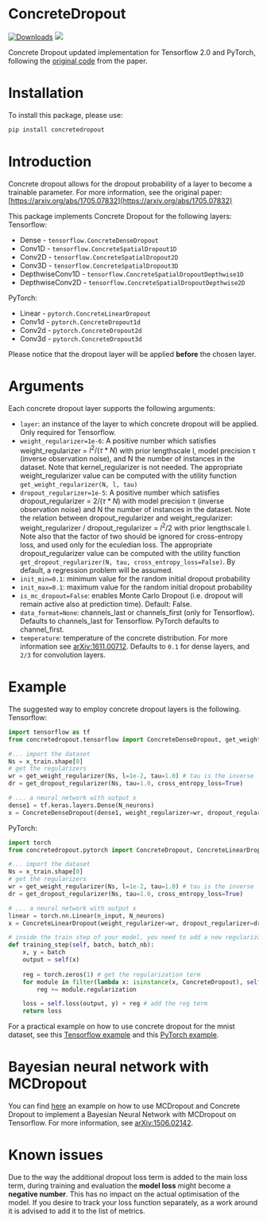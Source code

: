 # ConcreteDropout
[![Downloads](https://pepy.tech/badge/concretedropout)](https://pepy.tech/project/concretedropout)
[![](https://img.shields.io/pypi/v/concretedropout.svg?maxAge=3600)](https://pypi.org/project/concretedropout/)

Concrete Dropout updated implementation for Tensorflow 2.0 and PyTorch, following the [original code](https://github.com/yaringal/ConcreteDropout) from the paper.
# Installation
To install this package, please use:
```bash
pip install concretedropout
```

# Introduction
Concrete dropout allows for the dropout probability of a layer to become a trainable parameter. For more information, see the original paper: [https://arxiv.org/abs/1705.07832](https://arxiv.org/abs/1705.07832)

This package implements Concrete Dropout for the following layers:
Tensorflow:
- Dense - `tensorflow.ConcreteDenseDropout`
- Conv1D - `tensorflow.ConcreteSpatialDropout1D`
- Conv2D - `tensorflow.ConcreteSpatialDropout2D`
- Conv3D - `tensorflow.ConcreteSpatialDropout3D`
- DepthwiseConv1D - `tensorflow.ConcreteSpatialDropoutDepthwise1D`
- DepthwiseConv2D - `tensorflow.ConcreteSpatialDropoutDepthwise2D`

PyTorch:
- Linear - `pytorch.ConcreteLinearDropout`
- Conv1d - `pytorch.ConcreteDropout1d`
- Conv2d - `pytorch.ConcreteDropout2d`
- Conv3d - `pytorch.ConcreteDropout3d`

Please notice that the dropout layer will be applied **before** the chosen layer.

# Arguments
Each concrete dropout layer supports the following arguments:
- `layer`: 
    an instance of the layer to which concrete dropout will be applied. Only required for Tensorflow.
- `weight_regularizer=1e-6`:
    A positive number which satisfies weight_regularizer = $l^2 / (\tau * N)$ with prior lengthscale l, model precision τ (inverse observation noise), and N the number of instances in the dataset.
    Note that kernel_regularizer is not needed.
    The appropriate weight_regularizer value can be computed with the utility function `get_weight_regularizer(N, l, tau)`
- `dropout_regularizer=1e-5`:
    A positive number which satisfies dropout_regularizer = $2 / (\tau * N)$ with model precision τ (inverse observation noise) and N the number of instances in the dataset.
    Note the relation between dropout_regularizer and weight_regularizer: weight_regularizer / dropout_regularizer = $l^2 / 2$ with prior lengthscale l. Note also that the factor of two should be
    ignored for cross-entropy loss, and used only for the eculedian loss.
    The appropriate dropout_regularizer value can be computed with the utility function `get_dropout_regularizer(N, tau, cross_entropy_loss=False)`. By default, a regression problem will be assumed. 
- `init_min=0.1`: minimum value for the random initial dropout probability
- `init_max=0.1`: maximum value for the random initial dropout probability
- `is_mc_dropout=False`: enables Monte Carlo Dropout (i.e. dropout will remain active also at prediction time). Default: False. 
- `data_format=None`: channels_last or channels_first (only for Tensorflow). Defaults to channels_last for Tensorflow. PyTorch defaults to channel_first.
- `temperature`: temperature of the concrete distribution. For more information see [arXiv:1611.00712](https://arxiv.org/abs/1611.00712). Defaults to `0.1` for dense layers, and `2/3` for convolution layers.

# Example
The suggested way to employ concrete dropout layers is the following.
Tensorflow:
```python
import tensorflow as tf
from concretedropout.tensorflow import ConcreteDenseDropout, get_weight_regularizer, get_dropout_regularizer 

#... import the dataset
Ns = x_train.shape[0]
# get the regularizers
wr = get_weight_regularizer(Ns, l=1e-2, tau=1.0) # tau is the inverse 
dr = get_dropout_regularizer(Ns, tau=1.0, cross_entropy_loss=True)

# ... a neural network with output x
dense1 = tf.keras.layers.Dense(N_neurons)
x = ConcreteDenseDropout(dense1, weight_regularizer=wr, dropout_regularizer=dr)(x)
```
PyTorch:
```python
import torch 
from concretedropout.pytorch import ConcreteDropout, ConcreteLinearDropout, get_weight_regularizer, get_dropout_regularizer

#... import the dataset
Ns = x_train.shape[0]
# get the regularizers
wr = get_weight_regularizer(Ns, l=1e-2, tau=1.0) # tau is the inverse 
dr = get_dropout_regularizer(Ns, tau=1.0, cross_entropy_loss=True)

# ... a neural network with output x
linear = torch.nn.Linear(n_input, N_neurons)
x = ConcreteLinearDropout(weight_regularizer=wr, dropout_regularizer=dr)(x, linear)

# inside the train step of your model, you need to add a new regularization term, which is due to the concrete dropout:
def training_step(self, batch, batch_nb):
    x, y = batch
    output = self(x)
    
    reg = torch.zeros(1) # get the regularization term
    for module in filter(lambda x: isinstance(x, ConcreteDropout), self.modules()):
        reg += module.regularization

    loss = self.loss(output, y) + reg # add the reg term
    return loss
```
For a practical example on how to use concrete dropout for the mnist dataset, see this [Tensorflow example](https://github.com/aurelio-amerio/ConcreteDropout-TF2/blob/main/examples/Tensorflowmnist_convnet_concrete_dropout.ipynb) and this [PyTorch example](https://github.com/aurelio-amerio/ConcreteDropout-TF2/blob/main/examples/PyTorch/MNIST_pytorch.ipynb).

# Bayesian neural network with MCDropout
You can find [here](https://github.com/aurelio-amerio/ConcreteDropout-TF2/blob/main/examples/regression_MCDropout.ipynb) an example on how to use MCDropout and Concrete Dropout to implement a Bayesian Neural Network with MCDropout on Tensorflow. For more information, see [arXiv:1506.02142](https://arxiv.org/abs/1506.02142).

# Known issues
Due to the way the additional dropout loss term is added to the main loss term, during training and evaluation the **model loss** might become a **negative number**. This has no impact on the actual optimisation of the model. If you desire to track your loss function separately, as a work around it is advised to add it to the list of metrics. 
